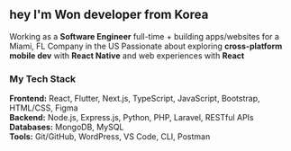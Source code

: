## hey I'm Won developer from Korea

Working as a **Software Engineer** full-time + building apps/websites for a Miami, FL Company in the US
Passionate about exploring **cross-platform mobile dev** with **React Native** and web experiences with **React**

### My Tech Stack
**Frontend:** React, Flutter, Next.js, TypeScript, JavaScript, Bootstrap, HTML/CSS, Figma  
**Backend:** Node.js, Express.js, Python, PHP, Laravel, RESTful APIs  
**Databases:** MongoDB, MySQL  
**Tools:** Git/GitHub, WordPress, VS Code, CLI, Postman
